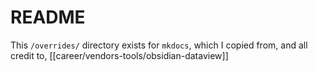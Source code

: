 # README

This `/overrides/` directory exists for `mkdocs`,  which I copied from, and all credit to, [[career/vendors-tools/obsidian-dataview]]
